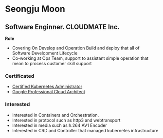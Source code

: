 # Seongju Moon

## Software Enginner. CLOUDMATE Inc.
**Role**
* Covering On Develop and Operation Build and deploy that all of Software Development Lifecycle
* Co-working at Ops Team, support to assistant simple operation that mean to process customer skill support

### Certificated
 - [Certified Kubernetes Administrator](https://www.youracclaim.com/badges/956acded-b748-473c-9ebd-fb2f2ef60b4c)
 - [Google Professional Cloud Architect](https://www.credential.net/99a85c8f-805e-4802-b421-4f6eebe9c4a9)

### Interested
- Interested in Containers and Orchestration.
- Interested in protocol such as http3 and webtransport
- Interested in media such as h.264 AV1 Encoder
- Interested in CRD and Controller that managed kubernetes infrastructure
